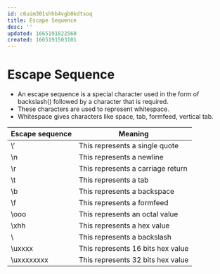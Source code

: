 ```yaml
---
id: c6uim301shhb4vgb0kdtsoq
title: Escape Sequence
desc: ''
updated: 1665191822560
created: 1665191503101
---
```

# Escape Sequence
* An escape sequence is a special character used in the form of backslash(\) followed by a character that is required.
* These characters are used to represent whitespace.
* Whitespace gives characters like space, tab, formfeed, vertical tab.

| **Escape sequence** | **Meaning**                       |
|---------------------|-----------------------------------|
| \’                  | This represents a single quote    |
| \n                  | This represents a newline         |
| \r                  | This represents a carriage return |
| \t                  | This represents a tab             |
| \b                  | This represents a backspace       |
| \f                  | This represents a formfeed        |
| \ooo                | This represents an octal value    |
| \xhh                | This represents a hex value       |
| \\                  | This represents a backslash       |
| \uxxxx              | This represents 16 bits hex value |
| \uxxxxxxxx          | This represents 32 bits hex value |
